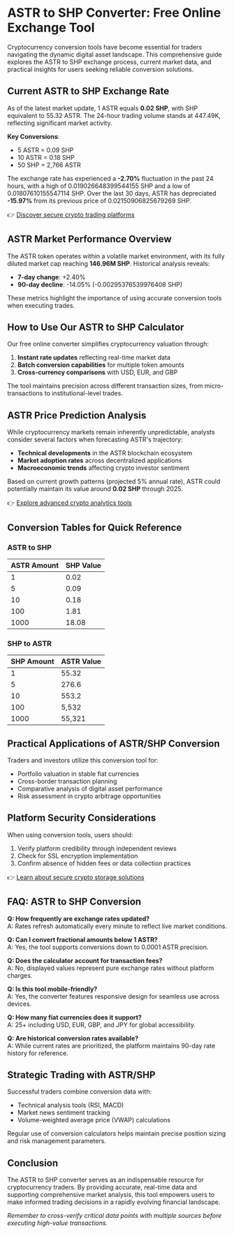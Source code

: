 # ASTR to SHP Converter: Free Online Exchange Tool  

Cryptocurrency conversion tools have become essential for traders navigating the dynamic digital asset landscape. This comprehensive guide explores the ASTR to SHP exchange process, current market data, and practical insights for users seeking reliable conversion solutions.  

## Current ASTR to SHP Exchange Rate  

As of the latest market update, 1 ASTR equals **0.02 SHP**, with SHP equivalent to 55.32 ASTR. The 24-hour trading volume stands at 447.49K, reflecting significant market activity.  

**Key Conversions**:  
- 5 ASTR = 0.09 SHP  
- 10 ASTR = 0.18 SHP  
- 50 SHP = 2,766 ASTR  

The exchange rate has experienced a **-2.70%** fluctuation in the past 24 hours, with a high of 0.019026648399544155 SHP and a low of 0.01807610155547114 SHP. Over the last 30 days, ASTR has depreciated **-15.97%** from its previous price of 0.02150906825679269 SHP.  

👉 [Discover secure crypto trading platforms](https://bit.ly/okx-bonus)  

## ASTR Market Performance Overview  

The ASTR token operates within a volatile market environment, with its fully diluted market cap reaching **146.96M SHP**. Historical analysis reveals:  
- **7-day change**: +2.40%  
- **90-day decline**: -14.05% (-0.00295376539976408 SHP)  

These metrics highlight the importance of using accurate conversion tools when executing trades.  

## How to Use Our ASTR to SHP Calculator  

Our free online converter simplifies cryptocurrency valuation through:  
1. **Instant rate updates** reflecting real-time market data  
2. **Batch conversion capabilities** for multiple token amounts  
3. **Cross-currency comparisons** with USD, EUR, and GBP  

The tool maintains precision across different transaction sizes, from micro-transactions to institutional-level trades.  

## ASTR Price Prediction Analysis  

While cryptocurrency markets remain inherently unpredictable, analysts consider several factors when forecasting ASTR's trajectory:  
- **Technical developments** in the ASTR blockchain ecosystem  
- **Market adoption rates** across decentralized applications  
- **Macroeconomic trends** affecting crypto investor sentiment  

Based on current growth patterns (projected 5% annual rate), ASTR could potentially maintain its value around **0.02 SHP** through 2025.  

👉 [Explore advanced crypto analytics tools](https://bit.ly/okx-bonus)  

## Conversion Tables for Quick Reference  

### ASTR to SHP  
| ASTR Amount | SHP Value |  
|-------------|-----------|  
| 1           | 0.02      |  
| 5           | 0.09      |  
| 10          | 0.18      |  
| 100         | 1.81      |  
| 1000        | 18.08     |  

### SHP to ASTR  
| SHP Amount | ASTR Value |  
|------------|------------|  
| 1          | 55.32      |  
| 5          | 276.6      |  
| 10         | 553.2      |  
| 100        | 5,532      |  
| 1000       | 55,321     |  

## Practical Applications of ASTR/SHP Conversion  

Traders and investors utilize this conversion tool for:  
- Portfolio valuation in stable fiat currencies  
- Cross-border transaction planning  
- Comparative analysis of digital asset performance  
- Risk assessment in crypto arbitrage opportunities  

## Platform Security Considerations  

When using conversion tools, users should:  
1. Verify platform credibility through independent reviews  
2. Check for SSL encryption implementation  
3. Confirm absence of hidden fees or data collection practices  

👉 [Learn about secure crypto storage solutions](https://bit.ly/okx-bonus)  

## FAQ: ASTR to SHP Conversion  

**Q: How frequently are exchange rates updated?**  
A: Rates refresh automatically every minute to reflect live market conditions.  

**Q: Can I convert fractional amounts below 1 ASTR?**  
A: Yes, the tool supports conversions down to 0.0001 ASTR precision.  

**Q: Does the calculator account for transaction fees?**  
A: No, displayed values represent pure exchange rates without platform charges.  

**Q: Is this tool mobile-friendly?**  
A: Yes, the converter features responsive design for seamless use across devices.  

**Q: How many fiat currencies does it support?**  
A: 25+ including USD, EUR, GBP, and JPY for global accessibility.  

**Q: Are historical conversion rates available?**  
A: While current rates are prioritized, the platform maintains 90-day rate history for reference.  

## Strategic Trading with ASTR/SHP  

Successful traders combine conversion data with:  
- Technical analysis tools (RSI, MACD)  
- Market news sentiment tracking  
- Volume-weighted average price (VWAP) calculations  

Regular use of conversion calculators helps maintain precise position sizing and risk management parameters.  

## Conclusion  

The ASTR to SHP converter serves as an indispensable resource for cryptocurrency traders. By providing accurate, real-time data and supporting comprehensive market analysis, this tool empowers users to make informed trading decisions in a rapidly evolving financial landscape.  

*Remember to cross-verify critical data points with multiple sources before executing high-value transactions.*